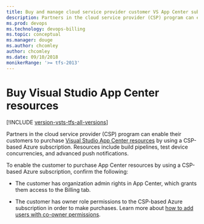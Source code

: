 ```yaml
---
title: Buy and manage cloud service provider customer VS App Center subscriptions
description: Partners in the cloud service provider (CSP) program can enable their customers to purchase Visual Studio App Center resources.
ms.prod: devops
ms.technology: devops-billing
ms.topic: conceptual
ms.manager: douge
ms.author: chcomley
author: chcomley
ms.date: 09/10/2018
monikerRange: '>= tfs-2013'
---
```

# Buy Visual Studio App Center resources

[!INCLUDE [version-vsts-tfs-all-versions](../../../_shared/version-vsts-tfs-all-versions.md)]

Partners in the cloud service provider (CSP) program can enable their customers to purchase [Visual Studio App Center resources](http://visualstudio.microsoft.com/app-center/) by using a CSP-based Azure subscription. Resources include build pipelines, test device concurrencies, and advanced push notifications.

To enable the customer to purchase App Center resources by using a CSP-based Azure subscription, confirm the following:

* The customer has organization admin rights in App Center, which grants them access to the Billing tab.

* The customer has owner role permissions to the CSP-based Azure subscription in order to make purchases. Learn more about [how to add users with co-owner permissions](https://docs.microsoft.com/en-us/azure/billing/billing-add-change-azure-subscription-administrator#add-or-change-co-administrator).
